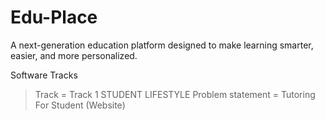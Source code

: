 # Edu-Place
A next-generation education platform designed to make learning smarter, easier, and more personalized.

Software Tracks
> Track = Track 1 STUDENT LIFESTYLE
> Problem statement = Tutoring For Student (Website)

